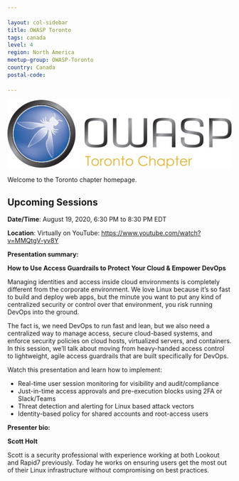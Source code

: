 ```yaml
---

layout: col-sidebar
title: OWASP Toronto
tags: canada
level: 4
region: North America
meetup-group: OWASP-Toronto
country: Canada
postal-code: 

---
```


![Toronto Chapter Logo](assets/images/OWASPTorontoChapterLogo.jpg)

Welcome to the Toronto chapter homepage.


Upcoming Sessions
-----------------

**Date/Time**: August 19, 2020, 6:30 PM to 8:30 PM EDT

**Location**: Virtually on YouTube: https://www.youtube.com/watch?v=MMQtgV-yv8Y

**Presentation summary:**

**How to Use Access Guardrails to Protect Your Cloud & Empower DevOps**

Managing identities and access inside cloud environments is completely different from the corporate environment. We love Linux because it’s so fast to build and deploy web apps, but the minute you want to put any kind of centralized security or control over that environment, you risk running DevOps into the ground.

The fact is, we need DevOps to run fast and lean, but we also need a centralized way to manage access, secure cloud-based systems, and enforce security policies on cloud hosts, virtualized servers, and containers. In this session, we’ll talk about moving from heavy-handed access control to lightweight, agile access guardrails that are built specifically for DevOps.

Watch this presentation and learn how to implement:

- Real-time user session monitoring for visibility and audit/compliance
- Just-in-time access approvals and pre-execution blocks using 2FA or Slack/Teams
- Threat detection and alerting for Linux based attack vectors
- Identity-based policy for shared accounts and root-access users

**Presenter bio:**

**Scott Holt**

Scott is a security professional with experience working at both Lookout and Rapid7 previously. Today he works on ensuring users get the most out of their Linux infrastructure without compromising on best practices.
